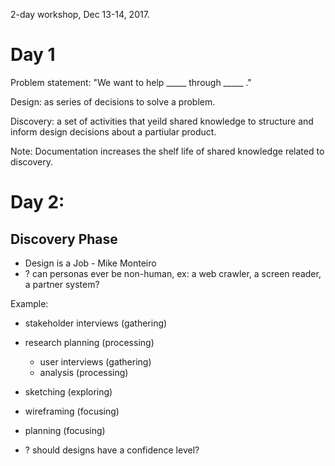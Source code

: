 2-day workshop, Dec 13-14, 2017.

# Day 1

Problem statement: "We want to help _____ through _____ ."

Design: as series of decisions to solve a problem.

Discovery: a set of activities that yeild shared knowledge to structure and inform design decisions about a partiular product.

Note: Documentation increases the shelf life of shared knowledge related to discovery.


# Day 2:

## Discovery Phase

- Design is a Job - Mike Monteiro
- ? can personas ever be non-human, ex: a web crawler, a screen reader, a partner system?

Example:
- stakeholder interviews (gathering)
- research planning (processing)
  - user interviews (gathering)
  - analysis (processing)
- sketching (exploring)
- wireframing (focusing)
- planning (focusing)

- ? should designs have a confidence level?

